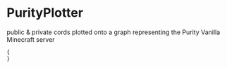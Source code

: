 # PurityPlotter
public &amp; private cords plotted onto a graph representing the Purity Vanilla Minecraft server

```javascript
{
}
```
